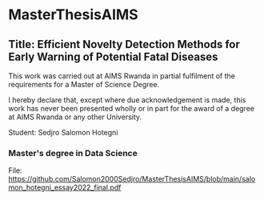 # MasterThesisAIMS

## Title: Efficient Novelty Detection Methods for Early Warning of Potential Fatal Diseases

This work was carried out at AIMS Rwanda in partial fulfilment of the requirements for a Master
of Science Degree.

I hereby declare that, except where due acknowledgement is made, this work has never been
presented wholly or in part for the award of a degree at AIMS Rwanda or any other University.

Student: Sedjro Salomon Hotegni
### Master's degree in Data Science

File: https://github.com/Salomon2000Sedjro/MasterThesisAIMS/blob/main/salomon_hotegni_essay2022_final.pdf 
